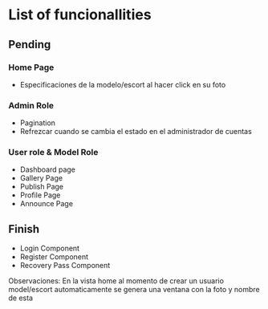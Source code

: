 # List of funcionallities


## Pending

### Home Page
- Especificaciones de la modelo/escort al hacer click en su foto

### Admin Role
- Pagination
- Refrezcar cuando se cambia el estado en el administrador de cuentas



### User role & Model Role
- Dashboard page
- Gallery Page
- Publish Page
- Profile Page
- Announce Page

## Finish
- Login Component
- Register Component
- Recovery Pass Component


Observaciones: En la vista home al momento de crear un usuario model/escort automaticamente se genera una ventana con la foto y nombre de esta



